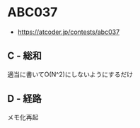 # ABC037
* https://atcoder.jp/contests/abc037


## C - 総和
適当に書いてO(N^2)にしないようにするだけ


## D - 経路
メモ化再起
